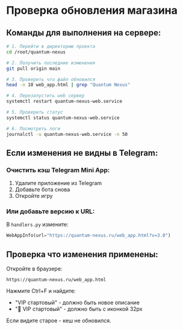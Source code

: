 # Проверка обновления магазина

## Команды для выполнения на сервере:

```bash
# 1. Перейти в директорию проекта
cd /root/quantum-nexus

# 2. Получить последние изменения
git pull origin main

# 3. Проверить что файл обновился
head -n 10 web_app.html | grep "Quantum Nexus"

# 4. Перезапустить web сервер
systemctl restart quantum-nexus-web.service

# 5. Проверить статус
systemctl status quantum-nexus-web.service

# 6. Посмотреть логи
journalctl -u quantum-nexus-web.service -n 50
```

## Если изменения не видны в Telegram:

### Очистить кэш Telegram Mini App:
1. Удалите приложение из Telegram
2. Добавьте бота снова
3. Откройте игру

### Или добавьте версию к URL:
В `handlers.py` измените:
```python
WebAppInfo(url="https://quantum-nexus.ru/web_app.html?v=3.0")
```

## Проверка что изменения применены:

Откройте в браузере:
```
https://quantum-nexus.ru/web_app.html
```

Нажмите Ctrl+F и найдите:
- "VIP стартовый" - должно быть новое описание
- "💎 VIP стартовый" - должно быть с иконкой 32px

Если видите старое - кеш не обновился.



